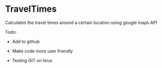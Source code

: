 # TravelTimes
Calculates the travel times around a certain location using google maps API

Todo: 
- Add to github
- Make code more user friendly

- Testing GIT on linux
